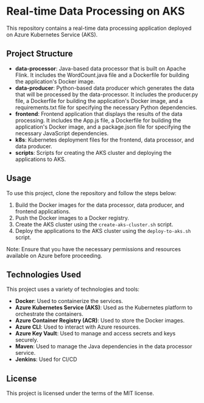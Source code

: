 # Real-time Data Processing on AKS

This repository contains a real-time data processing application deployed on Azure Kubernetes Service (AKS).

## Project Structure

- **data-processor**: Java-based data processor that is built on Apache Flink. It includes the WordCount.java file and a Dockerfile for building the application's Docker image.
- **data-producer**: Python-based data producer which generates the data that will be processed by the data-processor. It includes the producer.py file, a Dockerfile for building the application's Docker image, and a requirements.txt file for specifying the necessary Python dependencies.
- **frontend**: Frontend application that displays the results of the data processing. It includes the App.js file, a Dockerfile for building the application's Docker image, and a package.json file for specifying the necessary JavaScript dependencies.
- **k8s**: Kubernetes deployment files for the frontend, data processor, and data producer.
- **scripts**: Scripts for creating the AKS cluster and deploying the applications to AKS.

## Usage

To use this project, clone the repository and follow the steps below:

1. Build the Docker images for the data processor, data producer, and frontend applications.
2. Push the Docker images to a Docker registry.
3. Create the AKS cluster using the `create-aks-cluster.sh` script.
4. Deploy the applications to the AKS cluster using the `deploy-to-aks.sh` script.

Note: Ensure that you have the necessary permissions and resources available on Azure before proceeding.

## Technologies Used

This project uses a variety of technologies and tools:

- **Docker**: Used to containerize the services.
- **Azure Kubernetes Service (AKS)**: Used as the Kubernetes platform to orchestrate the containers.
- **Azure Container Registry (ACR)**: Used to store the Docker images.
- **Azure CLI**: Used to interact with Azure resources.
- **Azure Key Vault**: Used to manage and access secrets and keys securely.
- **Maven**: Used to manage the Java dependencies in the data processor service.
- **Jenkins**: Used for CI/CD

## License

This project is licensed under the terms of the MIT license.
